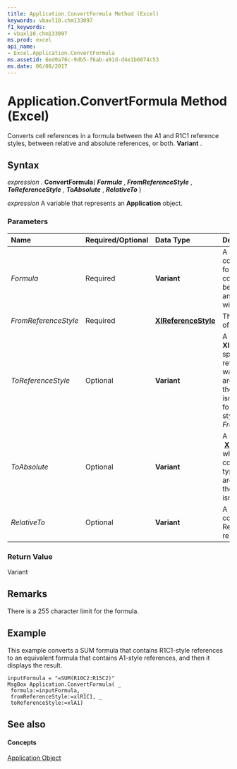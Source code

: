 ```yaml
---
title: Application.ConvertFormula Method (Excel)
keywords: vbaxl10.chm133097
f1_keywords:
- vbaxl10.chm133097
ms.prod: excel
api_name:
- Excel.Application.ConvertFormula
ms.assetid: 6ed0a76c-9db5-f6ab-a91d-d4e1b6674c53
ms.date: 06/08/2017
---
```



# Application.ConvertFormula Method (Excel)

Converts cell references in a formula between the A1 and R1C1 reference styles, between relative and absolute references, or both. **Variant** .


## Syntax

 _expression_ . **ConvertFormula**( **_Formula_** , **_FromReferenceStyle_** , **_ToReferenceStyle_** , **_ToAbsolute_** , **_RelativeTo_** )

 _expression_ A variable that represents an **Application** object.


### Parameters



|**Name**|**Required/Optional**|**Data Type**|**Description**|
|:-----|:-----|:-----|:-----|
| _Formula_|Required| **Variant**|A string that containis the formula you want to convert. This must be a valid formula, and it must begin with an equal sign.|
| _FromReferenceStyle_|Required| **[XlReferenceStyle](xlreferencestyle-enumeration-excel.md)**|The reference style of the formula.|
| _ToReferenceStyle_|Optional| **Variant**|A constant of **XlReferenceStyle** specifying the reference style you want returned. If this argument is omitted, the reference style isn't changed; the formula stays in the style specified by _FromReferenceStyle_.|
| _ToAbsolute_|Optional| **Variant**|A constant of  **[XlReferenceType](xlreferencetype-enumeration-excel.md)** which specifies the converted reference type. If this argument is omitted, the reference type isn't changed.|
| _RelativeTo_|Optional| **Variant**|A **Range** object that contains one cell. Relative references relate to this cell.|

### Return Value

Variant


## Remarks

There is a 255 character limit for the formula.


## Example

This example converts a SUM formula that contains R1C1-style references to an equivalent formula that contains A1-style references, and then it displays the result.


```
inputFormula = "=SUM(R10C2:R15C2)" 
MsgBox Application.ConvertFormula( _ 
 formula:=inputFormula, _ 
 fromReferenceStyle:=xlR1C1, _ 
 toReferenceStyle:=xlA1)
```


## See also


#### Concepts


[Application Object](application-object-excel.md)

